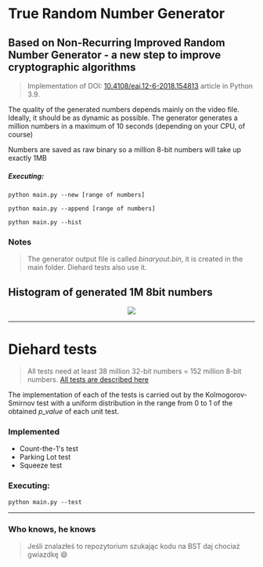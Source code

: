 # True Random Number Generator
## Based on Non-Recurring Improved Random Number Generator - a new step to improve cryptographic algorithms
>Implementation of DOI: [10.4108/eai.12-6-2018.154813][DOI] article in Python 3.9.

The quality of the generated numbers depends mainly on the video file. Ideally, it should be as dynamic as possible. The generator generates a million numbers in a maximum of 10 seconds (depending on your CPU, of course)

Numbers are saved as raw binary so a million 8-bit numbers will take up exactly 1MB
##### Executing:

```python main.py --new [range of numbers]```

```python main.py --append [range of numbers]```

```python main.py --hist```

### Notes

>The generator output file is called *binaryout.bin*, it is created in the main folder. Diehard tests also use it.

## Histogram of generated 1M 8bit numbers
<p align="center">
  <img src="https://raw.githubusercontent.com/D4VOS/true_random_number_generator/97ca73ea80bde7f8fc6bd10ca817d517cb36c1ab/charts/output_m_257.png" />
</p>

------------
# Diehard tests
> All tests need at least 38 million 32-bit numbers = 152 million 8-bit numbers.
> [All tests are described here][Diehard]

The implementation of each of the tests is carried out by the Kolmogorov-Smirnov test with a uniform distribution in the range from 0 to 1 of the obtained *p_value* of each unit test.

### Implemented
- Count-the-1's test
- Parking Lot test
- Squeeze test

### Executing:
```python main.py --test```

------------
### Who knows, he knows
>Jeśli znalazłeś to repozytorium szukając kodu na BST daj chociaż gwiazdkę :smile:

[Diehard]:<https://en.wikipedia.org/wiki/Diehard_tests>
[DOI]:<https://www.researchgate.net/publication/325740094_Non-Recurring_Improved_Random_Number_Generator-_a_new_step_to_improve_cryptographic_algorithms/fulltext/5b211af50f7e9b0e3740174d/Non-Recurring-Improved-Random-Number-Generator-a-new-step-to-improve-cryptographic-algorithms.pdf>